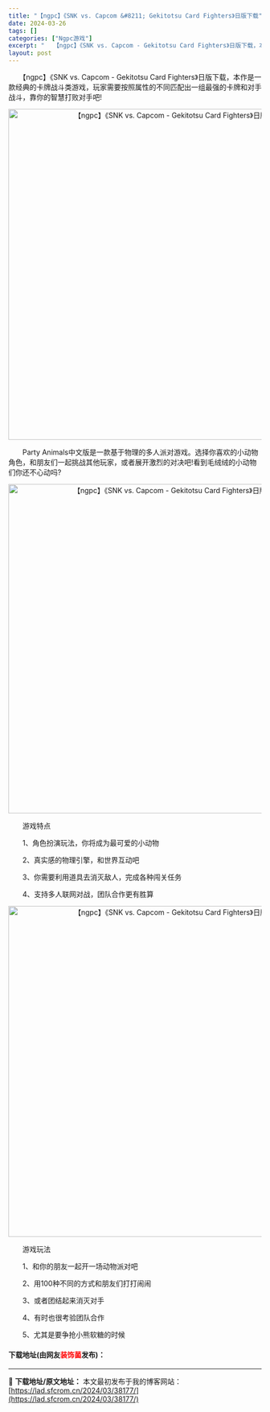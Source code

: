 ```yaml
---
title: "【ngpc】《SNK vs. Capcom &#8211; Gekitotsu Card Fighters》日版下载"
date: 2024-03-26
tags: []
categories: ["Ngpc游戏"]
excerpt: "　　【ngpc】《SNK vs. Capcom - Gekitotsu Card Fighters》日版下载，本作是一款经典的卡牌战斗类游戏，玩家需要按照属性的不同匹配出一组最强的卡牌和对手战斗，靠你的智慧打败对手吧! 　　Party Animals中文版是一款基于物理的多人派对游戏。选择你喜欢的小&hellip;"
layout: post
---
```


 <p>　　【ngpc】《SNK vs. Capcom - Gekitotsu Card Fighters》日版下载，本作是一款经典的卡牌战斗类游戏，玩家需要按照属性的不同匹配出一组最强的卡牌和对手战斗，靠你的智慧打败对手吧!</p> <p align="center"><img align="" border="0" src="https://lad.sfcrom.cn/wp-content/uploads/2024/03/20240326_6602bc7036988.png" width="658" alt="【ngpc】《SNK vs. Capcom - Gekitotsu Card Fighters》日版下载" /></p> <p>　　Party Animals中文版是一款基于物理的多人派对游戏。选择你喜欢的小动物角色，和朋友们一起挑战其他玩家，或者展开激烈的对决吧!看到毛绒绒的小动物们你还不心动吗?</p> <p align="center"><img align="" border="0" src="https://lad.sfcrom.cn/wp-content/uploads/2024/03/20240326_6602bc70dbde4.png" width="655" alt="【ngpc】《SNK vs. Capcom - Gekitotsu Card Fighters》日版下载" /></p> <p>　　游戏特点</p> <p>　　1、角色扮演玩法，你将成为最可爱的小动物</p> <p>　　2、真实感的物理引擎，和世界互动吧</p> <p>　　3、你需要利用道具去消灭敌人，完成各种闯关任务</p> <p>　　4、支持多人联网对战，团队合作更有胜算</p> <p align="center"><img align="" border="0" src="https://lad.sfcrom.cn/wp-content/uploads/2024/03/20240326_6602bc717f7b5.png" width="658" alt="【ngpc】《SNK vs. Capcom - Gekitotsu Card Fighters》日版下载" /></p> <p>　　游戏玩法</p> <p>　　1、和你的朋友一起开一场动物派对吧</p> <p>　　2、用100种不同的方式和朋友们打打闹闹</p> <p>　　3、或者团结起来消灭对手</p> <p>　　4、有时也很考验团队合作</p> <p>　　5、尤其是要争抢小熊软糖的时候</p> <p><h4>下载地址(由网友<font color="red">装饰菌</font>发布)：</h4></p> 

---
📖 **下载地址/原文地址：** 本文最初发布于我的博客网站：[https://lad.sfcrom.cn/2024/03/38177/](https://lad.sfcrom.cn/2024/03/38177/)
